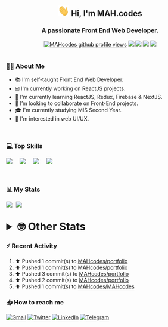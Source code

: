 <h2 align="center"><img src="./Hi.gif" width="30px" height="30px"> Hi, I'm MAH.codes</h2>

<h3 align="center">A passionate Front End Web Developer.</h3>

<div align="center">
  <a href="#"><img src="https://komarev.com/ghpvc/?username=MAHcodes&style=for-the-badge&logo=" alt="MAHcodes github profile views" /></a>
  <a href="https://www.linux.org"><img src="https://img.shields.io/badge/OS-Linux-e06c75?style=for-the-badge&logo=linux" /></a>
	<a href="https://archlinux.org"><img src="https://img.shields.io/badge/DISTRO-Arch-56b6c2?style=for-the-badge&logo=arch-linux" /></a>
	<a href="https://dwm.suckless.org"><img src="https://img.shields.io/badge/WM-DWM-005577?style=for-the-badge&logo=dwm" /></a>
	<a href="https://neovim.io"><img src="https://img.shields.io/badge/IDE-Neovim-98c379?style=for-the-badge&logo=neovim" /></a>
</div>

<br>

### :man_technologist: About Me

- :books: I'm self-taught Front End Web Developer.
- :ballot_box_with_check: I'm currently working on ReactJS projects.
- :dart: I'm currently learning ReactJS, Redux, Firebase & NextJS.
- :eyes: I’m looking to collaborate on Front-End projects.
- :mortar_board: I'm currently studying MIS Second Year.
- :art: I'm interested in web UI/UX.

<br>

### :computer: Top Skills

<div style="display:flex;">
<img width ='36px' src ='https://raw.githubusercontent.com/rahulbanerjee26/githubAboutMeGenerator/main/icons/html.svg' />
<img width ='36px' src ='https://raw.githubusercontent.com/rahulbanerjee26/githubAboutMeGenerator/main/icons/css.svg' />
<img width ='36px' src ='https://raw.githubusercontent.com/rahulbanerjee26/githubAboutMeGenerator/main/icons/javascript.svg' />
<img width ='36px' src ='https://raw.githubusercontent.com/rahulbanerjee26/githubAboutMeGenerator/main/icons/reactjs.svg' />
</div>

<br>
<br>

### :bar_chart: My Stats

<img src="https://github-readme-stats.vercel.app/api?username=MAHcodes&show_icons=true&locale=en" width="49%" /><span style="display:inline-block;width:2%"></span><img src="https://github-readme-streak-stats.herokuapp.com/?user=MAHcodes&" width="49%" />

<br>

<details>
<summary style="font-size: 1.75rem; font-weight: bold;"><strong style="font-size: 1.75rem; font-weight: bold;"> 🤓 Other Stats </strong></summary>
<br>

<!--START_SECTION:waka-->
![Lines of code](https://img.shields.io/badge/From%20Hello%20World%20I%27ve%20Written-259%20Thousand%20lines%20of%20code-blue)

**🐱 My GitHub Data** 

> 🏆 1,061 Contributions in the Year 2022
 > 
> 📦 333.4 kB Used in GitHub's Storage 
 > 
> 💼 Opted to Hire
 > 
> 📜 24 Public Repositories 
 > 
> 🔑 6 Private Repositories  
 > 
**I'm a Night 🦉** 

```text
🌞 Morning    141 commits    ███░░░░░░░░░░░░░░░░░░░░░░   14.76% 
🌆 Daytime    230 commits    ██████░░░░░░░░░░░░░░░░░░░   24.08% 
🌃 Evening    367 commits    █████████░░░░░░░░░░░░░░░░   38.43% 
🌙 Night      217 commits    █████░░░░░░░░░░░░░░░░░░░░   22.72%

```
📅 **I'm Most Productive on Monday** 

```text
Monday       165 commits    ████░░░░░░░░░░░░░░░░░░░░░   17.28% 
Tuesday      137 commits    ███░░░░░░░░░░░░░░░░░░░░░░   14.35% 
Wednesday    120 commits    ███░░░░░░░░░░░░░░░░░░░░░░   12.57% 
Thursday     127 commits    ███░░░░░░░░░░░░░░░░░░░░░░   13.3% 
Friday       102 commits    ██░░░░░░░░░░░░░░░░░░░░░░░   10.68% 
Saturday     157 commits    ████░░░░░░░░░░░░░░░░░░░░░   16.44% 
Sunday       147 commits    ███░░░░░░░░░░░░░░░░░░░░░░   15.39%

```


📊 **This Week I Spent My Time On** 

```text
⌚︎ Time Zone: Asia/Beirut

💬 Programming Languages: 
JavaScript               6 hrs 47 mins       ████████░░░░░░░░░░░░░░░░░   33.72% 
Markdown                 5 hrs 16 mins       ██████░░░░░░░░░░░░░░░░░░░   26.24% 
TypeScript               1 hr 36 mins        ██░░░░░░░░░░░░░░░░░░░░░░░   7.97% 
HTML                     1 hr 34 mins        ██░░░░░░░░░░░░░░░░░░░░░░░   7.78% 
JSON                     1 hr                █░░░░░░░░░░░░░░░░░░░░░░░░   5.02%

🔥 Editors: 
Neovim                   20 hrs 7 mins       █████████████████████████   100.0%

🐱‍💻 Projects: 
xerolinux.xyz            6 hrs 47 mins       ████████░░░░░░░░░░░░░░░░░   33.76% 
LT                       5 hrs 10 mins       ██████░░░░░░░░░░░░░░░░░░░   25.72% 
Unknown Project          4 hrs 39 mins       █████░░░░░░░░░░░░░░░░░░░░   23.12% 
dotfiles                 1 hr 34 mins        ██░░░░░░░░░░░░░░░░░░░░░░░   7.81% 
canadiansouq.com         1 hr 21 mins        █░░░░░░░░░░░░░░░░░░░░░░░░   6.75%

💻 Operating System: 
Linux                    20 hrs 7 mins       █████████████████████████   100.0%

```

**I Mostly Code in JavaScript** 

```text
JavaScript               15 repos            ██████████████░░░░░░░░░░░   57.69% 
Python                   3 repos             ███░░░░░░░░░░░░░░░░░░░░░░   11.54% 
CSS                      2 repos             ██░░░░░░░░░░░░░░░░░░░░░░░   7.69% 
HTML                     1 repo              █░░░░░░░░░░░░░░░░░░░░░░░░   3.85% 
PHP                      1 repo              █░░░░░░░░░░░░░░░░░░░░░░░░   3.85%

```



 Last Updated on 03/12/2022 18:40:56 UTC
<!--END_SECTION:waka-->

</details>

### :zap: Recent Activity

<!--RECENT_ACTIVITY:start-->
1. ⬆️ Pushed 1 commit(s) to [MAHcodes/portfolio](https://github.com/MAHcodes/portfolio)
2. ⬆️ Pushed 1 commit(s) to [MAHcodes/portfolio](https://github.com/MAHcodes/portfolio)
3. ⬆️ Pushed 3 commit(s) to [MAHcodes/portfolio](https://github.com/MAHcodes/portfolio)
4. ⬆️ Pushed 2 commit(s) to [MAHcodes/portfolio](https://github.com/MAHcodes/portfolio)
5. ⬆️ Pushed 1 commit(s) to [MAHcodes/MAHcodes](https://github.com/MAHcodes/MAHcodes)
<!--RECENT_ACTIVITY:end-->

### :inbox_tray: How to reach me

[![Gmail](https://img.shields.io/badge/Gmail-D14836?style=for-the-badge&logo=gmail&logoColor=white)](mailto:mhmdalihsen102@gmail.com)
[![Twitter](https://img.shields.io/badge/Twitter-1DA1F2?style=for-the-badge&logo=twitter&logoColor=white)](https://twitter.com/MhmdAliHsen)
[![LinkedIn](https://img.shields.io/badge/LinkedIn-0077B5?style=for-the-badge&logo=linkedin&logoColor=white)](https://www.linkedin.com/in/mah-codes-66b0671b7/)
[![Telegram](https://img.shields.io/badge/Telegram-2CA5E0?style=for-the-badge&logo=telegram&logoColor=white&bgColor=black)](https://t.me/mhmdalihsen)
